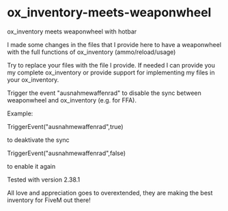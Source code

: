 # ox_inventory-meets-weaponwheel
ox_inventory meets weaponwheel with hotbar

I made some changes in the files that I provide here to have a weaponwheel with the full functions of ox_inventory (ammo/reload/usage)

Try to replace your files with the file I provide. If needed I can provide you my complete ox_inventory or provide support for implementing my files in your ox_inventory.

Trigger the event "ausnahmewaffenrad" to disable the sync between weaponwheel and ox_inventory (e.g. for FFA).

Example:

TriggerEvent("ausnahmewaffenrad",true)

to deaktivate the sync

TriggerEvent("ausnahmewaffenrad",false)

to enable it again


Tested with version 2.38.1

All love and appreciation goes to overextended, they are making the best inventory for FiveM out there!
